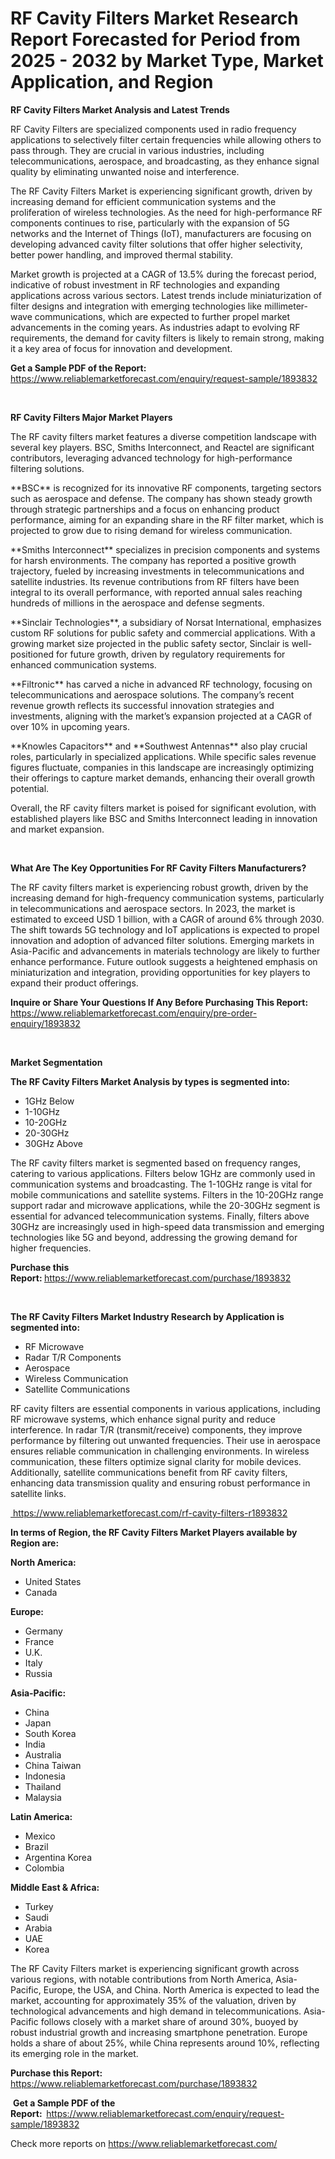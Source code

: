 <p><h1>RF Cavity Filters Market Research Report Forecasted for Period from 2025 -  2032 by Market Type, Market Application, and Region</h1></p><p><strong>RF Cavity Filters Market Analysis and Latest Trends</strong></p>
<p><p>RF Cavity Filters are specialized components used in radio frequency applications to selectively filter certain frequencies while allowing others to pass through. They are crucial in various industries, including telecommunications, aerospace, and broadcasting, as they enhance signal quality by eliminating unwanted noise and interference. </p><p>The RF Cavity Filters Market is experiencing significant growth, driven by increasing demand for efficient communication systems and the proliferation of wireless technologies. As the need for high-performance RF components continues to rise, particularly with the expansion of 5G networks and the Internet of Things (IoT), manufacturers are focusing on developing advanced cavity filter solutions that offer higher selectivity, better power handling, and improved thermal stability.</p><p>Market growth is projected at a CAGR of 13.5% during the forecast period, indicative of robust investment in RF technologies and expanding applications across various sectors. Latest trends include miniaturization of filter designs and integration with emerging technologies like millimeter-wave communications, which are expected to further propel market advancements in the coming years. As industries adapt to evolving RF requirements, the demand for cavity filters is likely to remain strong, making it a key area of focus for innovation and development.</p></p>
<p><strong>Get a Sample PDF of the Report:&nbsp;</strong> <a href="https://www.reliablemarketforecast.com/enquiry/request-sample/1893832?utm_campaign=2513&utm_medium=2&utm_source=Github&utm_content=ia&utm_term=11022025&utm_id=rf-cavity-filters">https://www.reliablemarketforecast.com/enquiry/request-sample/1893832</a></p>
<p>&nbsp;</p>
<p><strong>RF Cavity Filters Major Market Players</strong></p>
<p><p>The RF cavity filters market features a diverse competition landscape with several key players. BSC, Smiths Interconnect, and Reactel are significant contributors, leveraging advanced technology for high-performance filtering solutions. </p><p>**BSC** is recognized for its innovative RF components, targeting sectors such as aerospace and defense. The company has shown steady growth through strategic partnerships and a focus on enhancing product performance, aiming for an expanding share in the RF filter market, which is projected to grow due to rising demand for wireless communication.</p><p>**Smiths Interconnect** specializes in precision components and systems for harsh environments. The company has reported a positive growth trajectory, fueled by increasing investments in telecommunications and satellite industries. Its revenue contributions from RF filters have been integral to its overall performance, with reported annual sales reaching hundreds of millions in the aerospace and defense segments.</p><p>**Sinclair Technologies**, a subsidiary of Norsat International, emphasizes custom RF solutions for public safety and commercial applications. With a growing market size projected in the public safety sector, Sinclair is well-positioned for future growth, driven by regulatory requirements for enhanced communication systems.</p><p>**Filtronic** has carved a niche in advanced RF technology, focusing on telecommunications and aerospace solutions. The company’s recent revenue growth reflects its successful innovation strategies and investments, aligning with the market’s expansion projected at a CAGR of over 10% in upcoming years.</p><p>**Knowles Capacitors** and **Southwest Antennas** also play crucial roles, particularly in specialized applications. While specific sales revenue figures fluctuate, companies in this landscape are increasingly optimizing their offerings to capture market demands, enhancing their overall growth potential.</p><p>Overall, the RF cavity filters market is poised for significant evolution, with established players like BSC and Smiths Interconnect leading in innovation and market expansion.</p></p>
<p>&nbsp;</p>
<p><strong>What Are The Key Opportunities For RF Cavity Filters Manufacturers?</strong></p>
<p><p>The RF cavity filters market is experiencing robust growth, driven by the increasing demand for high-frequency communication systems, particularly in telecommunications and aerospace sectors. In 2023, the market is estimated to exceed USD 1 billion, with a CAGR of around 6% through 2030. The shift towards 5G technology and IoT applications is expected to propel innovation and adoption of advanced filter solutions. Emerging markets in Asia-Pacific and advancements in materials technology are likely to further enhance performance. Future outlook suggests a heightened emphasis on miniaturization and integration, providing opportunities for key players to expand their product offerings.</p></p>
<p><strong>Inquire or Share Your Questions If Any Before Purchasing This Report:</strong> <a href="https://www.reliablemarketforecast.com/enquiry/pre-order-enquiry/1893832?utm_campaign=2513&utm_medium=2&utm_source=Github&utm_content=ia&utm_term=11022025&utm_id=rf-cavity-filters">https://www.reliablemarketforecast.com/enquiry/pre-order-enquiry/1893832</a></p>
<p>&nbsp;</p>
<p><strong>Market Segmentation</strong></p>
<p><strong>The RF Cavity Filters Market Analysis by types is segmented into:</strong></p>
<p><ul><li>1GHz Below</li><li>1-10GHz</li><li>10-20GHz</li><li>20-30GHz</li><li>30GHz Above</li></ul></p>
<p><p>The RF cavity filters market is segmented based on frequency ranges, catering to various applications. Filters below 1GHz are commonly used in communication systems and broadcasting. The 1-10GHz range is vital for mobile communications and satellite systems. Filters in the 10-20GHz range support radar and microwave applications, while the 20-30GHz segment is essential for advanced telecommunication systems. Finally, filters above 30GHz are increasingly used in high-speed data transmission and emerging technologies like 5G and beyond, addressing the growing demand for higher frequencies.</p></p>
<p><strong>Purchase this Report:&nbsp;</strong><a href="https://www.reliablemarketforecast.com/purchase/1893832?utm_campaign=2513&utm_medium=2&utm_source=Github&utm_content=ia&utm_term=11022025&utm_id=rf-cavity-filters">https://www.reliablemarketforecast.com/purchase/1893832</a></p>
<p>&nbsp;</p>
<p><strong>The RF Cavity Filters Market Industry Research by Application is segmented into:</strong></p>
<p><ul><li>RF Microwave</li><li>Radar T/R Components</li><li>Aerospace</li><li>Wireless Communication</li><li>Satellite Communications</li></ul></p>
<p><p>RF cavity filters are essential components in various applications, including RF microwave systems, which enhance signal purity and reduce interference. In radar T/R (transmit/receive) components, they improve performance by filtering out unwanted frequencies. Their use in aerospace ensures reliable communication in challenging environments. In wireless communication, these filters optimize signal clarity for mobile devices. Additionally, satellite communications benefit from RF cavity filters, enhancing data transmission quality and ensuring robust performance in satellite links.</p></p>
<p><a href="https://www.reliablemarketforecast.com/rf-cavity-filters-r1893832?utm_campaign=2513&utm_medium=2&utm_source=Github&utm_content=ia&utm_term=11022025&utm_id=rf-cavity-filters">&nbsp;https://www.reliablemarketforecast.com/rf-cavity-filters-r1893832</a></p>
<p><strong>In terms of Region, the RF Cavity Filters Market Players available by Region are:</strong></p>
<p>
    <p> <strong> North America: </strong>
        <ul>
            <li>United States</li>
            <li>Canada</li>
        </ul>
        </p> 
    <p> <strong> Europe: </strong>
        <ul>
            <li>Germany</li>
            <li>France</li>
            <li>U.K.</li>
            <li>Italy</li>
            <li>Russia</li>
        </ul>
        </p> 
    <p> <strong> Asia-Pacific: </strong>
        <ul>
            <li>China</li>
            <li>Japan</li>
            <li>South Korea</li>
            <li>India</li>
            <li>Australia</li>
            <li>China Taiwan</li>
            <li>Indonesia</li>
            <li>Thailand</li>
            <li>Malaysia</li>
        </ul>
        </p> 
    <p> <strong> Latin America: </strong>
        <ul>
            <li>Mexico</li>
            <li>Brazil</li>
            <li>Argentina Korea</li>
            <li>Colombia</li>
        </ul>
        </p> 
    <p> <strong> Middle East & Africa: </strong>
        <ul>
            <li>Turkey</li>
            <li>Saudi</li>
            <li>Arabia</li>
            <li>UAE</li>
            <li>Korea</li>
        </ul>
    </p>
    </p>
<p><p>The RF Cavity Filters market is experiencing significant growth across various regions, with notable contributions from North America, Asia-Pacific, Europe, the USA, and China. North America is expected to lead the market, accounting for approximately 35% of the valuation, driven by technological advancements and high demand in telecommunications. Asia-Pacific follows closely with a market share of around 30%, buoyed by robust industrial growth and increasing smartphone penetration. Europe holds a share of about 25%, while China represents around 10%, reflecting its emerging role in the market.</p></p>
<p><strong>Purchase this Report: </strong><a href="https://www.reliablemarketforecast.com/purchase/1893832?utm_campaign=2513&utm_medium=2&utm_source=Github&utm_content=ia&utm_term=11022025&utm_id=rf-cavity-filters">https://www.reliablemarketforecast.com/purchase/1893832</a></p>
<p>&nbsp;<strong>Get a Sample PDF of the Report:&nbsp;&nbsp;</strong><a href="https://www.reliablemarketforecast.com/enquiry/request-sample/1893832?utm_campaign=2513&utm_medium=2&utm_source=Github&utm_content=ia&utm_term=11022025&utm_id=rf-cavity-filters">https://www.reliablemarketforecast.com/enquiry/request-sample/1893832</a></p>
<p><strong></strong></p>
<p>Check more reports on <a href="https://www.reliablemarketforecast.com/?utm_campaign=2513&utm_medium=2&utm_source=Github&utm_content=ia&utm_term=11022025&utm_id=rf-cavity-filters">https://www.reliablemarketforecast.com/</a></p>